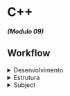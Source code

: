 # C++
***(Modulo 09)***

## Workflow
<details>
  <summary>Desenvolvimento</summary>

**Estrutura de pastas:**
```
ex00/
├── Makefile
├── main.cpp
├── BitcoinExchange.cpp
├── BitcoinExchange.hpp
└── input.txt (Exemplo)
```
### Desenvolvimento:
- Passo 1: Leitura de Arquivos
  - Implementar a leitura do arquivo de entrada (input.txt) e da base de dados CSV.
  - Utilizar containers apropriados para armazenar os dados.
- Passo 2: Validação de Dados
  - Implementar a validação da data no formato correto.
  - Verificar se o valor está dentro do intervalo permitido (0 a 1000).
- Passo 3: Cálculo das Taxas
  - Implementar a busca da taxa de câmbio correspondente à data.
  - Se a data não estiver presente no banco de dados, localizar a data anterior mais próxima.
  - Realizar o cálculo e armazenar os resultados.
- Passo 4: Tratamento de Erros
  - Implementar mensagens de erro claras para:
  - Data inválida.
  - Valores fora dos limites.
  - Falha na leitura do arquivo.
- Passo 5: Exibição dos Resultados
  - Exibir os resultados corretamente formatados.
  - Seguir o padrão de saída fornecido no exemplo (incluindo mensagens de erro quando apropriado).
---
  - Armazenar os dados do input em um container std::map (date(key):value)
  - Ler ou armazenar a chave e valor do DB (data.csv)
   - Este banco de dados é fornecido com o subject.

```
data.csv (DB)			|		input.txt
--------------------------------------------------------
date,exchange_rate|		date | value
2009-01-02,0			|		2011-01-03 | 3	
2009-01-05,0			|		2011-01-03 | 2	
2009-01-08,0			|		2011-01-03 | 1	
2009-01-11,0			|		2011-01-03 | 1.2	
2009-01-14,0			|		2011-01-09 | 1	
2009-01-17,0			|		2012-01-11 | -1	
2009-01-20,0			|		2001-42-42	
2009-01-23,0			|		2012-01-11 | 1	
2009-01-26,0			|		2012-01-11 | 2147483648	
```

```
ex00/
├── Makefile
├── main.cpp
├── BitcoinExchange.cpp
├── BitcoinExchange.hpp
└── input.txt (Exemplo)
```

https://medium.com/@sofia.huppertz/cpp09-school42-1efa42df7803
</details>
<details>
  <summary>Estrutura</summary>

### Estrutura do projeto:
1. Classe BitcoinExchange:
- Responsabilidade: Centralizar a lógica do programa.
- Métodos:
  - [x] Carregar a base de dados de câmbio em um container (ex: std::map para mapear a data para a taxa de câmbio).
  - [x] Processar o arquivo de entrada.
  - [ ] Calcular o valor de Bitcoin com base na data e taxa de câmbio.
  - [x] Manipular e validar datas.
  - [ ] Comparar datas para encontrar a mais próxima.
  - [x] Exibir DB
- Atributos:
  - [x] Um container (como std::map ou std::vector) para armazenar as taxas de câmbio.
2. Funções Utilitárias (fora das classes):
- Validação do arquivo de Entrada:
  - [x] Funções responsáveis por abrir e ler arquivos (CSV e o arquivo de entrada).
  - [x] Validar o formato da data.
  - [x] Validar data (dia, mês, ano).
  - [x] Validar valor (0 a 1000).

### Exemplo de Estrutura:
```cpp
// BitcoinExchange.hpp
class BitcoinExchange {
private:
    std::map<std::string, float> exchangeRates;  // Para armazenar as taxas por data
public:
    BitcoinExchange(const std::string& dbFile);  // Construtor que carrega o DB
    void processFile(const std::string& inputFile);  // Processa o arquivo de entrada
    float calculate(const std::string& date, float value);  // Calcula o valor com base na data
};

// Date.hpp
class Date {
public:
    static bool isValid(const std::string& dateStr);  // Valida o formato da data
    static bool isBefore(const std::string& date1, const std::string& date2);  // Compara datas
};

// Funções utilitárias
bool validateValue(float value);  // Valida se o valor está entre 0 e 1000
std::map<std::string, float> loadExchangeRates(const std::string& filename);  // Carrega as taxas
```

</details>

<details>
  <summary>Subject</summary>
Você precisa criar um programa que emita o valor de uma certa quantia de 
bitcoin em uma certa data.

Este programa deve usar um banco de dados no formato csv que representará o preço 
do bitcoin ao longo do tempo. Este banco de dados é fornecido com este assunto.

O programa tomará como entrada um segundo banco de dados, armazenando os 
diferentes preços/datas para avaliar.

Seu programa deve respeitar estas regras:
- O nome do programa é btc.
- Seu programa deve tomar um arquivo como argumento.
- Cada linha neste arquivo deve usar o seguinte formato: "data | valor".
- Uma data válida sempre estará no seguinte formato: Ano-Mês-Dia.
- ​​Um valor válido deve ser um float ou um inteiro positivo, entre 0 e 1000.

Você deve usar pelo menos um contêiner em seu código para validar este
exercício. 
Você deve lidar com possíveis erros com uma mensagem de erro apropriada.

Seu programa usará o valor em seu arquivo de entrada.

Seu programa deve exibir na saída padrão o resultado do valor multiplicado pela 
taxa de câmbio de acordo com a data indicada em seu banco de dados.

Se a data usada na entrada não existir em seu BD, então você deve usar a 
data mais próxima contida em seu BD. Tenha cuidado para usar a data mais 
baixa e não a mais alta.
</details>

<!-- [↑ Index ↑](#index) -->

